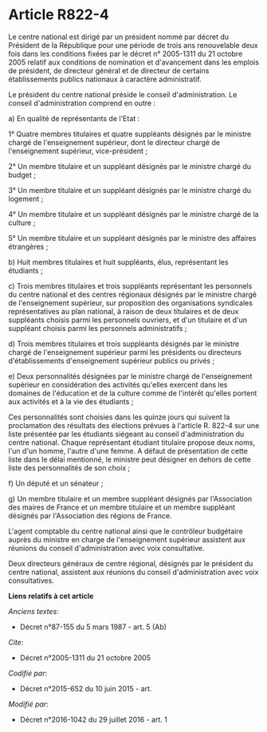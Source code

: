 # Article R822-4

Le centre national est dirigé par un président nommé par décret du Président de la République pour une période de trois ans
renouvelable deux fois dans les conditions fixées par le décret n° 2005-1311 du 21 octobre 2005 relatif aux conditions de
nomination et d'avancement dans les emplois de président, de directeur général et de directeur de certains établissements
publics nationaux à caractère administratif. 

Le président du centre national préside le conseil d'administration. Le conseil d'administration comprend en outre : 

a) En qualité de représentants de l'Etat : 

1° Quatre membres titulaires et quatre suppléants désignés par le ministre chargé de l'enseignement supérieur, dont le
directeur chargé de l'enseignement supérieur, vice-président ; 

2° Un membre titulaire et un suppléant désignés par le ministre chargé du budget ; 

3° Un membre titulaire et un suppléant désignés par le ministre chargé du logement ; 

4° Un membre titulaire et un suppléant désignés par le ministre chargé de la culture ; 

5° Un membre titulaire et un suppléant désignés par le ministre des affaires étrangères ; 

b) Huit membres titulaires et huit suppléants, élus, représentant les étudiants ; 

c) Trois membres titulaires et trois suppléants représentant les personnels du centre national et des centres régionaux
désignés par le ministre chargé de l'enseignement supérieur, sur proposition des organisations syndicales représentatives au
plan national, à raison de deux titulaires et de deux suppléants choisis parmi les personnels ouvriers, et d'un titulaire et
d'un suppléant choisis parmi les personnels administratifs ; 

d) Trois membres titulaires et trois suppléants désignés par le ministre chargé de l'enseignement supérieur parmi les
présidents ou directeurs d'établissements d'enseignement supérieur publics ou privés ; 

e) Deux personnalités désignées par le ministre chargé de l'enseignement supérieur en considération des activités qu'elles
exercent dans les domaines de l'éducation et de la culture comme de l'intérêt qu'elles portent aux activités et à la vie des
étudiants ; 

Ces personnalités sont choisies dans les quinze jours qui suivent la proclamation des résultats des élections prévues à
l'article R. 822-4 sur une liste présentée par les étudiants siégeant au conseil d'administration du centre national. Chaque
représentant étudiant titulaire propose deux noms, l'un d'un homme, l'autre d'une femme. A défaut de présentation de cette
liste dans le délai mentionné, le ministre peut désigner en dehors de cette liste des personnalités de son choix ; 

f) Un député et un sénateur ; 

g) Un membre titulaire et un membre suppléant désignés par l'Association des maires de France et un membre titulaire et un
membre suppléant désignés par l'Association des régions de France. 

L'agent comptable du centre national ainsi que le contrôleur budgétaire auprès du ministre en charge de l'enseignement
supérieur assistent aux réunions du conseil d'administration avec voix consultative. 

Deux directeurs généraux de centre régional, désignés par le président du centre national, assistent aux réunions du conseil
d'administration avec voix consultatives.

**Liens relatifs à cet article**

_Anciens textes_:

  - Décret n°87-155 du 5 mars 1987 - art. 5 (Ab)

_Cite_:

  - Décret n°2005-1311 du 21 octobre 2005

_Codifié par_:

  - Décret n°2015-652 du 10 juin 2015 - art.

_Modifié par_:

  - Décret n°2016-1042 du 29 juillet 2016 - art. 1
